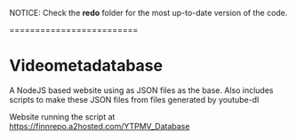 NOTICE: Check the __redo__ folder for the most up-to-date version of the code.

=========================

# Videometadatabase
A NodeJS based website using as JSON files as the base. Also includes scripts to make these JSON files from files generated by youtube-dl

Website running the script at https://finnrepo.a2hosted.com/YTPMV_Database
